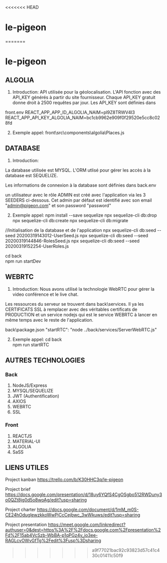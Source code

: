 <<<<<<< HEAD
# le-pigeon
=======
# le-pigeon

## ALGOLIA

1. Introduction:
   API utilisée pour la géolocalisation. L'API fonction avec des API_KEY générés à partir du site fournisseur.
   Chaque API_KEY gratuit donne droit à 2500 requêtes par jour.
   Les API_KEY sont définies dans

front\.env
REACT_APP_APP_ID_ALGOLIA_NAIM=pl9Z8TRWV4I3
REACT_APP_API_KEY_ALGOLIA_NAIM=bc1cb9962e909f0f29520e5cc8c028fd

2. Exemple appel:
   front\src\components\algolia\Places.js

## DATABASE

1. Introduction:

La database utilisée est MYSQL. L'ORM utlisé pour gérer les accès à la database est SEQUELIZE.

Les informations de connexion à la database sont définies dans back\.env

un utilisateur avec le rôle ADMIN est créé avec l'application via les 3 SEEDERS ci-dessous. Cet admin par défaut est identifié avec son email "admin@pigeon.com" et son password "password"

2. Exemple appel:
   npm install --save sequelize
   npx sequelize-cli db:drop
   npx sequelize-cli db:create
   npx sequelize-cli db:migrate

//Initialisation de la database et de l'application
npx sequelize-cli db:seed --seed 20200319143012-UserSeed.js
npx sequelize-cli db:seed --seed 20200319144846-RolesSeed.js
npx sequelize-cli db:seed --seed 20200319152254-UserRoles.js

cd back\
npm run startDev

## WEBRTC

1. Introduction:
   Nous avons utilisé la technologie WebRTC pour gérer la video conférence et le live chat.

Les ressources du serveur se trouvent dans back\services\. Il ya les CERTIFICATS SSL à remplacer avec des véritables certificats de PRODUCTION et un service nodejs qui est le service WEBRTC à lancer en même temps avec le reste de l'application.

back\package.json
"startRTC": "node ../back/services/ServerWebRTC.js"

2. Exemple appel:
   cd back\
   npm run startRTC

## AUTRES TECHNOLOGIES

### Back

1. NodeJS/Express
2. MYSQL/SEQUELIZE
3. JWT (Authentification)
4. AXIOS
5. WEBRTC
6. SSL

### Front

1. REACTJS
2. MATERIAL-UI
3. ALGOLIA
4. SaSS

## LIENS UTILES

Project kanban
https://trello.com/b/K30HHC3q/le-pigeon

Project brief
https://docs.google.com/presentation/d/18uy6YQfS4CgOSgbo512RWDuny3o0QZt8jg0d5o8woAg/edit?usp=sharing

Project charter
https://docs.google.com/document/d/1mM_m0S-CE24hOduglewzkkoWwPjCcCejbwc_3wWkuws/edit?usp=sharing

Project presentation
https://meet.google.com/linkredirect?authuser=0&dest=https%3A%2F%2Fdocs.google.com%2Fpresentation%2Fd%2F15ab4VcSzb-WbBA-p1qPGz4v_io3ee-RAGLcvOWvGfTg%2Fedit%3Fusp%3Dsharing
>>>>>>> a9f77021bac92c93823d57c41c430c01411c50f9
